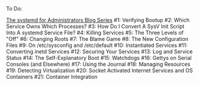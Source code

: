 To Do:

[The systemd for Administrators Blog Series](https://www.freedesktop.org/wiki/Software/systemd/)
#1: Verifying Bootup
#2: Which Service Owns Which Processes?
#3: How Do I Convert A SysV Init Script Into A systemd Service File?
#4: Killing Services
#5: The Three Levels of "Off"
#6: Changing Roots
#7: The Blame Game
#8: The New Configuration Files
#9: On /etc/sysconfig and /etc/default
#10: Instantiated Services
#11: Converting inetd Services
#12: Securing Your Services
#13: Log and Service Status
#14: The Self-Explanatory Boot
#15: Watchdogs
#16: Gettys on Serial Consoles (and Elsewhere)
#17: Using the Journal
#18: Managing Resources
#19: Detecting Virtualization
#20: Socket Activated Internet Services and OS Containers
#21: Container Integration
